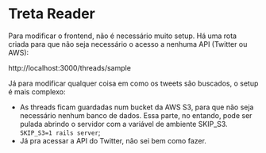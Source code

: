 # Treta Reader

Para modificar o frontend, não é necessário muito setup. Há uma rota criada para
que não seja necessário o acesso a nenhuma API (Twitter ou AWS):

http://localhost:3000/threads/sample

Já para modificar qualquer coisa em como os tweets são buscados, o setup é mais
complexo:

- As threads ficam guardadas num bucket da AWS S3, para que não seja
necessário nenhum banco de dados. Essa parte, no entando, pode ser pulada abrindo
o servidor com a variável de ambiente SKIP_S3. `SKIP_S3=1 rails server`;
- Já pra acessar a API do Twitter, não sei bem como fazer.